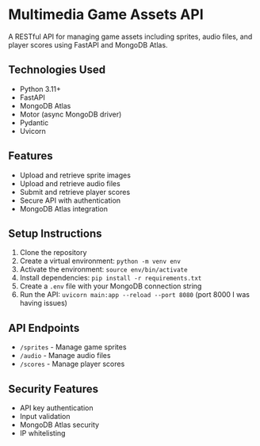 # Multimedia Game Assets API

A RESTful API for managing game assets including sprites, audio files, and player scores using FastAPI and MongoDB Atlas.

## Technologies Used
- Python 3.11+
- FastAPI
- MongoDB Atlas
- Motor (async MongoDB driver)
- Pydantic
- Uvicorn

## Features
- Upload and retrieve sprite images
- Upload and retrieve audio files
- Submit and retrieve player scores
- Secure API with authentication
- MongoDB Atlas integration

## Setup Instructions
1. Clone the repository
2. Create a virtual environment: `python -m venv env`
3. Activate the environment: `source env/bin/activate`
4. Install dependencies: `pip install -r requirements.txt`
5. Create a `.env` file with your MongoDB connection string
6. Run the API: `uvicorn main:app --reload --port 8080` (port 8000 I was having issues)

## API Endpoints
- `/sprites` - Manage game sprites
- `/audio` - Manage audio files
- `/scores` - Manage player scores

## Security Features
- API key authentication
- Input validation
- MongoDB Atlas security
- IP whitelisting